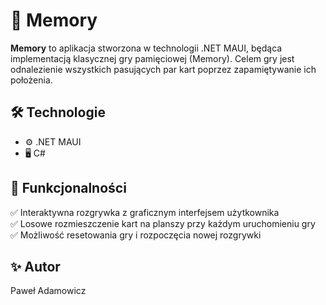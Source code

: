 # 🧠 Memory

**Memory** to aplikacja stworzona w technologii .NET MAUI, będąca implementacją klasycznej gry pamięciowej (Memory). Celem gry jest odnalezienie wszystkich pasujących par kart poprzez zapamiętywanie ich położenia.

## 🛠️ Technologie

- ⚙️ .NET MAUI
- 🖥️ C#

## 🚀 Funkcjonalności

✅ Interaktywna rozgrywka z graficznym interfejsem użytkownika<br>
✅ Losowe rozmieszczenie kart na planszy przy każdym uruchomieniu gry<br>
✅ Możliwość resetowania gry i rozpoczęcia nowej rozgrywki

## ✨ Autor

Paweł Adamowicz
